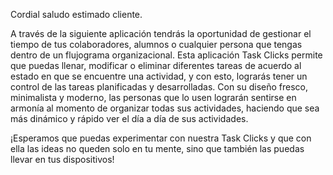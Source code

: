 Cordial saludo estimado cliente.

A través de la siguiente aplicación tendrás la oportunidad de gestionar el tiempo de tus colaboradores, alumnos o cualquier persona que tengas dentro de un flujograma organizacional.
Esta aplicación Task Clicks permite que puedas llenar, modificar o eliminar diferentes tareas de acuerdo al estado en que se encuentre una actividad, y con esto, lograrás tener un control de las tareas planificadas y desarrolladas.
Con su diseño fresco, minimalista y moderno, las personas que lo usen lograrán sentirse en armonía al momento de organizar todas sus actividades, haciendo que sea más dinámico y rápido ver el día a día de sus actividades.

¡Esperamos que puedas experimentar con nuestra Task Clicks y que con ella las ideas no queden solo en tu mente, sino que también las puedas llevar en tus dispositivos!
